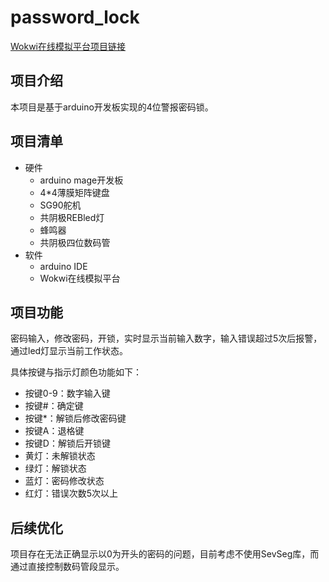 # password_lock
[Wokwi在线模拟平台项目链接](https://wokwi.com/projects/415623298406563841)

## 项目介绍
本项目是基于arduino开发板实现的4位警报密码锁。

## 项目清单
- 硬件
  - arduino mage开发板
  - 4*4薄膜矩阵键盘
  - SG90舵机
  - 共阴极REBled灯
  - 蜂鸣器
  - 共阴极四位数码管
- 软件
  - arduino IDE
  - Wokwi在线模拟平台

## 项目功能
密码输入，修改密码，开锁，实时显示当前输入数字，输入错误超过5次后报警，通过led灯显示当前工作状态。

具体按键与指示灯颜色功能如下：
- 按键0-9：数字输入键
- 按键#：确定键
- 按键*：解锁后修改密码键
- 按键A：退格键
- 按键D：解锁后开锁键
- 黄灯：未解锁状态
- 绿灯：解锁状态
- 蓝灯：密码修改状态
- 红灯：错误次数5次以上

## 后续优化
项目存在无法正确显示以0为开头的密码的问题，目前考虑不使用SevSeg库，而通过直接控制数码管段显示。
